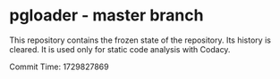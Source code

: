 # pgloader - master branch

This repository contains the frozen state of the repository.
Its history is cleared. It is used only for static code
analysis with Codacy.

Commit Time: 1729827869